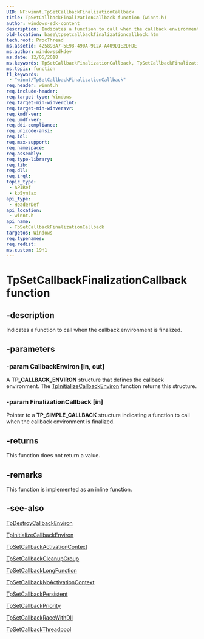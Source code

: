 ```yaml
---
UID: NF:winnt.TpSetCallbackFinalizationCallback
title: TpSetCallbackFinalizationCallback function (winnt.h)
author: windows-sdk-content
description: Indicates a function to call when the callback environment is finalized.
old-location: base\tpsetcallbackfinalizationcallback.htm
tech.root: ProcThread
ms.assetid: 425898A7-5E98-490A-912A-A409D1E2DFDE
ms.author: windowssdkdev
ms.date: 12/05/2018
ms.keywords: TpSetCallbackFinalizationCallback, TpSetCallbackFinalizationCallback function, base.tpsetcallbackfinalizationcallback, winnt/TpSetCallbackFinalizationCallback
ms.topic: function
f1_keywords: 
 - "winnt/TpSetCallbackFinalizationCallback"
req.header: winnt.h
req.include-header: 
req.target-type: Windows
req.target-min-winverclnt: 
req.target-min-winversvr: 
req.kmdf-ver: 
req.umdf-ver: 
req.ddi-compliance: 
req.unicode-ansi: 
req.idl: 
req.max-support: 
req.namespace: 
req.assembly: 
req.type-library: 
req.lib: 
req.dll: 
req.irql: 
topic_type:
 - APIRef
 - kbSyntax
api_type:
 - HeaderDef
api_location:
 - winnt.h
api_name:
 - TpSetCallbackFinalizationCallback
targetos: Windows
req.typenames: 
req.redist: 
ms.custom: 19H1
---
```


# TpSetCallbackFinalizationCallback function


## -description


Indicates a function to call when the callback environment is finalized.


## -parameters




### -param CallbackEnviron [in, out]

A <b>TP_CALLBACK_ENVIRON</b> structure that defines the callback environment. The <a href="https://docs.microsoft.com/windows/desktop/api/winnt/nf-winnt-tpinitializecallbackenviron">TpInitializeCallbackEnviron</a> function returns this structure.


### -param FinalizationCallback [in]

Pointer to a <b>TP_SIMPLE_CALLBACK</b> structure indicating a function to call when the callback environment is finalized.


## -returns



This function does not return a value.




## -remarks



This function is implemented as an inline function.




## -see-also




<a href="https://docs.microsoft.com/windows/desktop/api/winnt/nf-winnt-tpdestroycallbackenviron">TpDestroyCallbackEnviron</a>



<a href="https://docs.microsoft.com/windows/desktop/api/winnt/nf-winnt-tpinitializecallbackenviron">TpInitializeCallbackEnviron</a>



<a href="https://docs.microsoft.com/windows/desktop/api/winnt/nf-winnt-tpsetcallbackactivationcontext">TpSetCallbackActivationContext</a>



<a href="https://docs.microsoft.com/windows/desktop/api/winnt/nf-winnt-tpsetcallbackcleanupgroup">TpSetCallbackCleanupGroup</a>



<a href="https://docs.microsoft.com/windows/desktop/api/winnt/nf-winnt-tpsetcallbacklongfunction">TpSetCallbackLongFunction</a>



<a href="https://docs.microsoft.com/windows/desktop/api/winnt/nf-winnt-tpsetcallbacknoactivationcontext">TpSetCallbackNoActivationContext</a>



<a href="https://docs.microsoft.com/windows/desktop/api/winnt/nf-winnt-tpsetcallbackpersistent">TpSetCallbackPersistent</a>



<a href="https://docs.microsoft.com/windows/desktop/api/winnt/nf-winnt-tpsetcallbackpriority">TpSetCallbackPriority</a>



<a href="https://docs.microsoft.com/windows/desktop/api/winnt/nf-winnt-tpsetcallbackracewithdll">TpSetCallbackRaceWithDll</a>



<a href="https://docs.microsoft.com/windows/desktop/api/winnt/nf-winnt-tpsetcallbackthreadpool">TpSetCallbackThreadpool</a>
 

 

